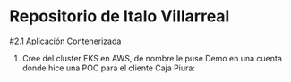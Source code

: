 # Repositorio de Italo Villarreal

#2.1 Aplicación Contenerizada
1)	Cree del cluster EKS en AWS, de nombre le puse Demo en una cuenta donde hice una POC para el cliente Caja Piura: